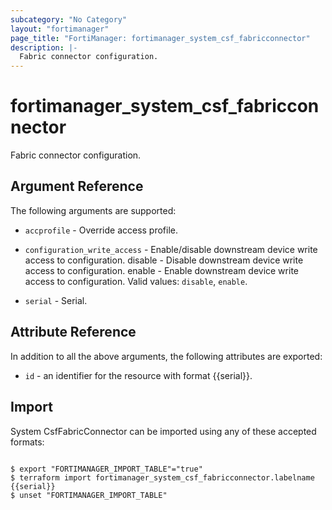 ```yaml
---
subcategory: "No Category"
layout: "fortimanager"
page_title: "FortiManager: fortimanager_system_csf_fabricconnector"
description: |-
  Fabric connector configuration.
---
```


# fortimanager_system_csf_fabricconnector
Fabric connector configuration.

## Argument Reference


The following arguments are supported:


* `accprofile` - Override access profile.
* `configuration_write_access` - Enable/disable downstream device write access to configuration. disable - Disable downstream device write access to configuration. enable - Enable downstream device write access to configuration. Valid values: `disable`, `enable`.

* `serial` - Serial.


## Attribute Reference

In addition to all the above arguments, the following attributes are exported:
* `id` - an identifier for the resource with format {{serial}}.

## Import

System CsfFabricConnector can be imported using any of these accepted formats:
```

$ export "FORTIMANAGER_IMPORT_TABLE"="true"
$ terraform import fortimanager_system_csf_fabricconnector.labelname {{serial}}
$ unset "FORTIMANAGER_IMPORT_TABLE"
```

